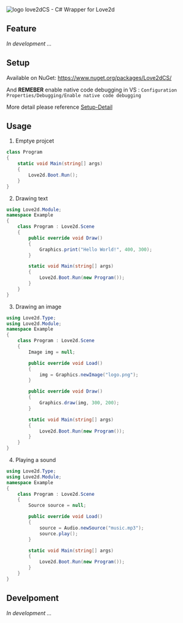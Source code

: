 
![logo](https://github.com/endlesstravel/Love2dCS/raw/master/img/logo.png "logo") love2dCS - C# Wrapper for Love2d


Feature
---

*In development ...*

Setup
---

Available on NuGet: https://www.nuget.org/packages/Love2dCS/

And **REMEBER** enable native code debugging in VS : `Configuration Properties/Debugging/Enable native code debugging`

More detail please reference [Setup-Detail](README-Install.md)

Usage
---

1. Emptye projcet
``` C#
class Program
{
    static void Main(string[] args)
    {
        Love2d.Boot.Run();
    }
}
```

2. Drawing text
``` C#
using Love2d.Module;
namespace Example
{
    class Program : Love2d.Scene
    {
        public override void Draw()
        {
            Graphics.print("Hello World!", 400, 300);
        }

        static void Main(string[] args)
        {
            Love2d.Boot.Run(new Program());
        }
    }
}
```

3. Drawing an image
``` C#
using Love2d.Type;
using Love2d.Module;
namespace Example
{
    class Program : Love2d.Scene
    {
        Image img = null;

        public override void Load()
        {
            img = Graphics.newImage("logo.png");
        }

        public override void Draw()
        {
            Graphics.draw(img, 300, 200);
        }

        static void Main(string[] args)
        {
            Love2d.Boot.Run(new Program());
        }
    }
}
```

4. Playing a sound
``` C#
using Love2d.Type;
using Love2d.Module;
namespace Example
{
    class Program : Love2d.Scene
    {
        Source source = null;

        public override void Load()
        {
            source = Audio.newSource("music.mp3");
            source.play();
        }

        static void Main(string[] args)
        {
            Love2d.Boot.Run(new Program());
        }
    }
}
```

Develpoment
---

*In development ...*